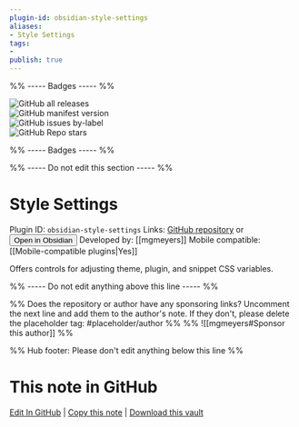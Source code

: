 ```yaml
---
plugin-id: obsidian-style-settings
aliases:
- Style Settings
tags: 
- 
publish: true
---
```


%% ----- Badges ----- %%

![GitHub all releases](https://img.shields.io/github/downloads/mgmeyers/obsidian-style-settings/total?color=573E7A&logo=github&style=for-the-badge)   
![GitHub manifest version](https://img.shields.io/github/manifest-json/v/mgmeyers/obsidian-style-settings?color=573E7A&logo=github&style=for-the-badge)   
![GitHub issues by-label](https://img.shields.io/github/issues/mgmeyers/obsidian-style-settings/help%20wanted?color=573E7A&logo=github&style=for-the-badge)   
![GitHub Repo stars](https://img.shields.io/github/stars/mgmeyers/obsidian-style-settings?color=573E7A&logo=github&style=for-the-badge)

%% ----- Badges ----- %%

%% ----- Do not edit this section ----- %%

# Style Settings

Plugin ID: `obsidian-style-settings`
Links: [GitHub repository](https://github.com/mgmeyers/obsidian-style-settings) or [<button id=HH>Open in Obsidian</button>](obsidian://goto-plugin?id=obsidian-style-settings)
Developed by: [[mgmeyers]]
Mobile compatible: [[Mobile-compatible plugins|Yes]]

Offers controls for adjusting theme, plugin, and snippet CSS variables.

%% ----- Do not edit anything above this line ----- %% 

%% Does the repository or author have any sponsoring links? Uncomment the next line and add them to the author's note. If they don't, please delete the placeholder tag: #placeholder/author %%
%% ![[mgmeyers#Sponsor this author]] %%

%% Hub footer: Please don't edit anything below this line %%

# This note in GitHub

<span class="git-footer">[Edit In GitHub](https://github.dev/obsidian-community/obsidian-hub/blob/main/02%20-%20Community%20Expansions/02.05%20All%20Community%20Expansions/Plugins/obsidian-style-settings.md "git-hub-edit-note") | [Copy this note](https://raw.githubusercontent.com/obsidian-community/obsidian-hub/main/02%20-%20Community%20Expansions/02.05%20All%20Community%20Expansions/Plugins/obsidian-style-settings.md "git-hub-copy-note") | [Download this vault](https://github.com/obsidian-community/obsidian-hub/archive/refs/heads/main.zip "git-hub-download-vault") </span>
